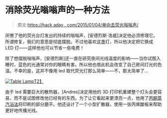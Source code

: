 # 消除荧光嗡嗡声的一种方法

> 原文:[https://hack aday . com/2015/01/04/单向去荧光嗡嗡声/](https://hackaday.com/2015/01/04/one-way-to-get-rid-of-that-fluorescent-buzzing-sound/)

厌倦了他的荧光台灯发出的持续的嗡嗡声，[安德烈斯·洛威]决定他必须修理它。所谓修复，我们的意思是彻底摆脱。不过他喜欢这盏灯，所以他决定把它换成 LED 灯——这样他也可以节省一些电费！

除了想摆脱嗡嗡声，[安德烈斯]还一直在研究夜间光线温度的影响——当你试图入睡时，蓝色的光通常对你的眼睛有害。所以他也借此机会改变了自己房间灯光的色温。不幸的是，这并不像用 led 取代荧光灯那么简单——不，那太简单了…

[![Table Lamp](../Images/661d54e5b1eac9560e258da632e03f79.png)T2】](https://hackaday.com/wp-content/uploads/2015/01/tablelamp.png)

由于 led 需要巨大的散热器，[Andres]决定用他的 3D 打印机重建整个灯头会更容易，而不是试图修改他已经有的东西。为了让它看起来更漂亮一点，他用了[丙酮蒸汽浴法](http://hackaday.com/2013/02/26/giving-3d-printed-parts-a-shiny-smooth-finish/)将印刷的部分磨平。他还设计了一个小型扩散器，使用一张丙烯酸板来帮助更好地传播光线。